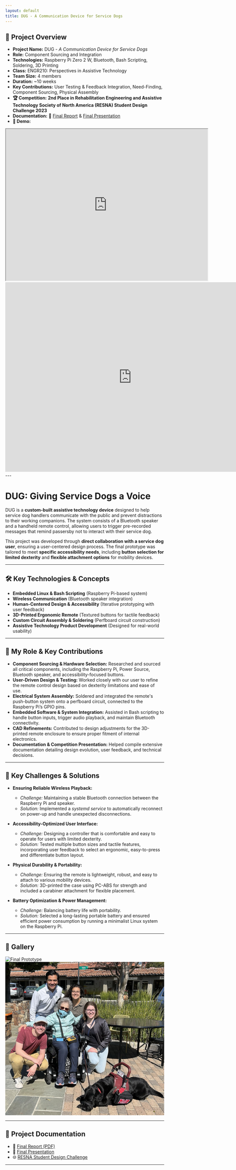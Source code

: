 ```yaml
---
layout: default
title: DUG - A Communication Device for Service Dogs
---
```



## 🚀 **Project Overview**  
- **Project Name:** DUG - *A Communication Device for Service Dogs*  
- **Role:** Component Sourcing and Integration
- **Technologies:** Raspberry Pi Zero 2 W, Bluetooth, Bash Scripting, Soldering, 3D Printing  
- **Class:** ENGR210: Perspectives in Assistive Technology  
- **Team Size:** 4 members  
- **Duration:** ~10 weeks  
- **Key Contributions:** User Testing & Feedback Integration, Need-Finding, Component Sourcing, Physical Assembly
- **🏆 Competition:** **2nd Place in Rehabilitation Engineering and Assistive Technology Society of North America (RESNA) Student Design Challenge 2023**  
- **Documentation:** 📄 <a href="../assets/docs/Final_Report_Team_DUG.pdf" target="_blank" rel="noopener noreferrer">Final Report</a> & <a href="../assets/docs/Final_Presentation_Team_DUG.pdf" target="_blank" rel="noopener noreferrer">Final Presentation </a>  
- **🎥 Demo:**  
<div class="video-container">  
  <iframe src="https://drive.google.com/file/d/1-ASJiJHEltRLDb4_5OTTaip5yUn843Gn/preview" width="640" height="480" allow="autoplay"></iframe>  
</div>  

<div class="pdf-container">
  <iframe src="https://drive.google.com/file/d/1pZtKGCFRtPMgb_O8sjD-Rnyk8t-BIPJf/preview" 
          frameborder="0" 
          width="800" 
          height="600"></iframe>
</div>
---

# **DUG: Giving Service Dogs a Voice**

DUG is a **custom-built assistive technology device** designed to help service dog handlers communicate with the public and prevent distractions to their working companions. The system consists of a Bluetooth speaker and a handheld remote control, allowing users to trigger pre-recorded messages that remind passersby not to interact with their service dog.  

This project was developed through **direct collaboration with a service dog user**, ensuring a user-centered design process. The final prototype was tailored to meet **specific accessibility needs**, including **button selection for limited dexterity** and **flexible attachment options** for mobility devices.

---

## 🛠️ **Key Technologies & Concepts**  
- **Embedded Linux & Bash Scripting** (Raspberry Pi-based system)  
- **Wireless Communication** (Bluetooth speaker integration)  
- **Human-Centered Design & Accessibility** (Iterative prototyping with user feedback)  
- **3D-Printed Ergonomic Remote** (Textured buttons for tactile feedback)  
- **Custom Circuit Assembly & Soldering** (Perfboard circuit construction)  
- **Assistive Technology Product Development** (Designed for real-world usability)  

---

## 👤 **My Role & Key Contributions**  

- **Component Sourcing & Hardware Selection:** Researched and sourced all critical components, including the Raspberry Pi, Power Source, Bluetooth speaker, and accessibility-focused buttons.  
- **User-Driven Design & Testing:** Worked closely with our user to refine the remote control design based on dexterity limitations and ease of use.  
- **Electrical System Assembly:** Soldered and integrated the remote's push-button system onto a perfboard circuit, connected to the Raspberry Pi’s GPIO pins.  
- **Embedded Software & System Integration:** Assisted in Bash scripting to handle button inputs, trigger audio playback, and maintain Bluetooth connectivity.  
- **CAD Refinements:** Contributed to design adjustments for the 3D-printed remote enclosure to ensure proper fitment of internal electronics.  
- **Documentation & Competition Presentation:** Helped compile extensive documentation detailing design evolution, user feedback, and technical decisions.

---

## 🚩 **Key Challenges & Solutions**  

- **Ensuring Reliable Wireless Playback:**  
  - *Challenge:* Maintaining a stable Bluetooth connection between the Raspberry Pi and speaker.  
  - *Solution:* Implemented a *systemd service* to automatically reconnect on power-up and handle unexpected disconnections.  

- **Accessibility-Optimized User Interface:**  
  - *Challenge:* Designing a controller that is comfortable and easy to operate for users with limited dexterity.  
  - *Solution:* Tested multiple button sizes and tactile features, incorporating user feedback to select an ergonomic, easy-to-press and differentiate button layout.  

- **Physical Durability & Portability:**  
  - *Challenge:* Ensuring the remote is lightweight, robust, and easy to attach to various mobility devices.  
  - *Solution:* 3D-printed the case using PC-ABS for strength and included a carabiner attachment for flexible placement.  

- **Battery Optimization & Power Management:**  
  - *Challenge:* Balancing battery life with portability.  
  - *Solution:* Selected a long-lasting portable battery and ensured efficient power consumption by running a minimalist Linux system on the Raspberry Pi.  

---

## 📸 **Gallery**  
 
<div class="image-container">
  <img src="../assets/images/engr210-DUG/DUG_Final.JPG" alt="Final Prototype">
  <img src="../assets/images/engr210-DUG/DUG_Team.jpg" alt="Team View">
</div>

---

## 📂 **Project Documentation**  
- 📄 <a href="../assets/docs/Final_Report_Team_DUG.pdf" target="_blank" rel="noopener noreferrer">Final Report (PDF)</a>  
- 📄 <a href="../assets/docs/Final_Presentation_Team_DUG.pdf" target="_blank" rel="noopener noreferrer">Final Presentation </a>  
- 🌐 <a href="https://www.resna.org/Events/2025-RESNA-Conference/2025-Student-Design-Challenge/2023-Student-Design-Challenge" target="_blank" rel="noopener noreferrer">RESNA Student Design Challenge</a>  

---
